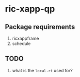 # ric-xapp-qp

## Package requirements
1. ricxappframe
2. schedule

## TODO
1. what is the `local.rt` used for?